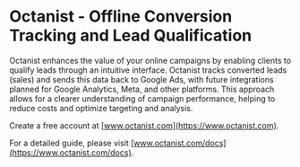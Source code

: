 # Octanist - Offline Conversion Tracking and Lead Qualification #

Octanist enhances the value of your online campaigns by enabling clients to qualify leads through an intuitive interface. Octanist tracks converted leads (sales) and sends this data back to Google Ads, with future integrations planned for Google Analytics, Meta, and other platforms. This approach allows for a clearer understanding of campaign performance, helping to reduce costs and optimize targeting and analysis.

Create a free account at [www.octanist.com](https://www.octanist.com).

For a detailed guide, please visit [www.octanist.com/docs](https://www.octanist.com/docs).
